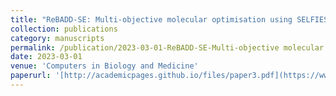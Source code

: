 ```yaml
---
title: "ReBADD-SE: Multi-objective molecular optimisation using SELFIES fragment and off-policy self-critical sequence training"
collection: publications
category: manuscripts
permalink: /publication/2023-03-01-ReBADD-SE-Multi-objective molecular optimisation using SELFIES fragment and off-policy self-critical sequence training
date: 2023-03-01
venue: 'Computers in Biology and Medicine'
paperurl: '[http://academicpages.github.io/files/paper3.pdf](https://www.sciencedirect.com/science/article/pii/S0010482523001865?via%3Dihub)'
---
```

